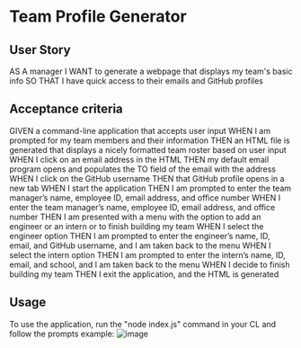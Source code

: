 # Team Profile Generator

## User Story
AS A manager
I WANT to generate a webpage that displays my team's basic info
SO THAT I have quick access to their emails and GitHub profiles

## Acceptance criteria
GIVEN a command-line application that accepts user input
WHEN I am prompted for my team members and their information
THEN an HTML file is generated that displays a nicely formatted team roster based on user input
WHEN I click on an email address in the HTML
THEN my default email program opens and populates the TO field of the email with the address
WHEN I click on the GitHub username
THEN that GitHub profile opens in a new tab
WHEN I start the application
THEN I am prompted to enter the team manager’s name, employee ID, email address, and office number
WHEN I enter the team manager’s name, employee ID, email address, and office number
THEN I am presented with a menu with the option to add an engineer or an intern or to finish building my team
WHEN I select the engineer option
THEN I am prompted to enter the engineer’s name, ID, email, and GitHub username, and I am taken back to the menu
WHEN I select the intern option
THEN I am prompted to enter the intern’s name, ID, email, and school, and I am taken back to the menu
WHEN I decide to finish building my team
THEN I exit the application, and the HTML is generated

## Usage
To use the application, run the "node index.js" command in your CL and follow the prompts
example:
![image](https://user-images.githubusercontent.com/79550591/129265698-5fb9bdc4-25ba-4ff9-a7fc-252afe547fa7.png)
